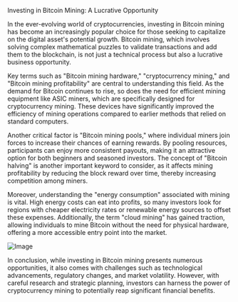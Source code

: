 Investing in Bitcoin Mining: A Lucrative Opportunity

In the ever-evolving world of cryptocurrencies, investing in Bitcoin mining has become an increasingly popular choice for those seeking to capitalize on the digital asset's potential growth. Bitcoin mining, which involves solving complex mathematical puzzles to validate transactions and add them to the blockchain, is not just a technical process but also a lucrative business opportunity.

Key terms such as "Bitcoin mining hardware," "cryptocurrency mining," and "Bitcoin mining profitability" are central to understanding this field. As the demand for Bitcoin continues to rise, so does the need for efficient mining equipment like ASIC miners, which are specifically designed for cryptocurrency mining. These devices have significantly improved the efficiency of mining operations compared to earlier methods that relied on standard computers.

Another critical factor is "Bitcoin mining pools," where individual miners join forces to increase their chances of earning rewards. By pooling resources, participants can enjoy more consistent payouts, making it an attractive option for both beginners and seasoned investors. The concept of "Bitcoin halving" is another important keyword to consider, as it affects mining profitability by reducing the block reward over time, thereby increasing competition among miners.

Moreover, understanding the "energy consumption" associated with mining is vital. High energy costs can eat into profits, so many investors look for regions with cheaper electricity rates or renewable energy sources to offset these expenses. Additionally, the term "cloud mining" has gained traction, allowing individuals to mine Bitcoin without the need for physical hardware, offering a more accessible entry point into the market.

![Image](https://github.com/user-attachments/assets/31692037-0104-4703-abd1-696b6a7dd41b)

In conclusion, while investing in Bitcoin mining presents numerous opportunities, it also comes with challenges such as technological advancements, regulatory changes, and market volatility. However, with careful research and strategic planning, investors can harness the power of cryptocurrency mining to potentially reap significant financial benefits.